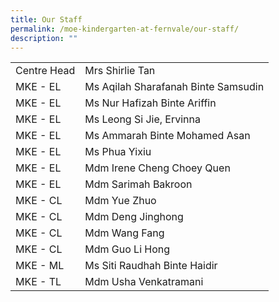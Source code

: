 ```yaml
---
title: Our Staff
permalink: /moe-kindergarten-at-fernvale/our-staff/
description: ""
---
```

|                  |                                     |
|------------------|-------------------------------------|
| Centre Head      | Mrs Shirlie Tan                     |
| MKE -  EL        | Ms Aqilah Sharafanah Binte Samsudin |
| MKE -  EL        | Ms Nur Hafizah Binte Ariffin        |
| MKE -  EL        | Ms Leong Si Jie, Ervinna            |
| MKE -  EL        | Ms Ammarah Binte Mohamed Asan       |
| MKE -  EL        | Ms Phua Yixiu                       |
| MKE -  EL        | Mdm Irene Cheng Choey Quen          |
| MKE -  EL        | Mdm Sarimah Bakroon                 |
| MKE - CL         | Mdm Yue Zhuo                        |
| MKE - CL         | Mdm Deng Jinghong                   |
| MKE - CL         | Mdm Wang Fang                       |
| MKE - CL         | Mdm Guo Li Hong                     |
| MKE - ML         | Ms Siti Raudhah Binte Haidir        |
| MKE - TL         | Mdm Usha Venkatramani               |